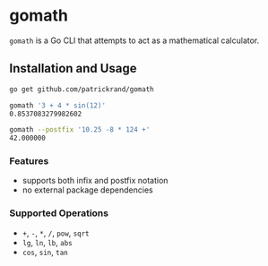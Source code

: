 # gomath
`gomath` is a Go CLI that attempts to act as a mathematical calculator.

## Installation and Usage
```bash
go get github.com/patrickrand/gomath

gomath '3 + 4 * sin(12)'
0.8537083279982602   

gomath --postfix '10.25 -8 * 124 +'
42.000000
```

### Features
- supports both infix and postfix notation
- no external package dependencies

### Supported Operations
- `+`, `-`, `*`, `/`, `pow`, `sqrt`
- `lg`, `ln`, `lb`, `abs`
- `cos`, `sin`, `tan`